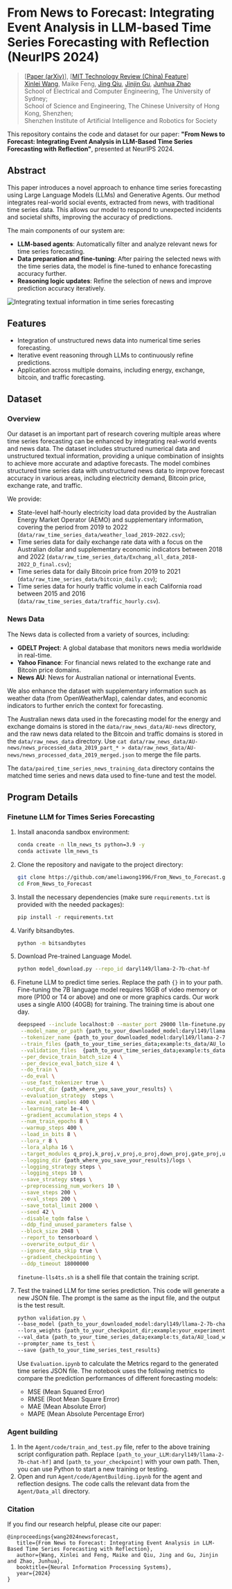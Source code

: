 # From News to Forecast: Integrating Event Analysis in LLM-based Time Series Forecasting with Reflection (NeurIPS 2024)

> [[Paper (arXiv)](https://arxiv.org/abs/2409.17515)], [[MIT Technology Review (China) Feature](https://www.mittrchina.com/news/detail/13878)] <br>
> [Xinlei Wang](https://scholar.google.com/citations?user=BfaMv18AAAAJ&hl=en), Maike Feng, [Jing Qiu](https://scholar.google.com/citations?user=QUclXRoAAAAJ&hl=en), [Jinjin Gu](https://www.jasongt.com/), [Junhua Zhao](https://www.zhaojunhua.org/) <br>
> School of Electrical and Computer Engineering, The University of Sydney; <br>
> School of Science and Engineering, The Chinese University of Hong Kong, Shenzhen; <br>
> Shenzhen Institute of Artificial Intelligence and Robotics for Society <be>


This repository contains the code and dataset for our paper: **"From News to Forecast: Integrating Event Analysis in LLM-Based Time Series Forecasting with Reflection"**, presented at NeurIPS 2024.

## Abstract

This paper introduces a novel approach to enhance time series forecasting using Large Language Models (LLMs) and Generative Agents. Our method integrates real-world social events, extracted from news, with traditional time series data. This allows our model to respond to unexpected incidents and societal shifts, improving the accuracy of predictions.

The main components of our system are:
- **LLM-based agents**: Automatically filter and analyze relevant news for time series forecasting.
- **Data preparation and fine-tuning**: After pairing the selected news with the time series data, the model is fine-tuned to enhance forecasting accuracy further.
- **Reasoning logic updates**: Refine the selection of news and improve prediction accuracy iteratively.

![Integrating textual information in time series forecasting](./img/framework.png)

## Features

- Integration of unstructured news data into numerical time series forecasting.
- Iterative event reasoning through LLMs to continuously refine predictions.
- Application across multiple domains, including energy, exchange, bitcoin, and traffic forecasting.

## Dataset
### Overview

Our dataset is an important part of research covering multiple areas where time series forecasting can be enhanced by integrating real-world events and news data. The dataset includes structured numerical data and unstructured textual information, providing a unique combination of insights to achieve more accurate and adaptive forecasts. The model combines structured time series data with unstructured news data to improve forecast accuracy in various areas, including electricity demand, Bitcoin price, exchange rate, and traffic. 

We provide:

- State-level half-hourly electricity load data provided by the Australian Energy Market Operator (AEMO) and supplementary information, covering the period from 2019 to 2022 (`data/raw_time_series_data/weather_load_2019-2022.csv`);
- Time series data for daily exchange rate data with a focus on the Australian dollar and supplementary economic indicators between 2018 and 2022 (`data/raw_time_series_data/Exchang_all_data_2018-2022_D_final.csv`);
- Time series data for daily Bitcoin price from 2019 to 2021 (`data/raw_time_series_data/bitcoin_daily.csv`);
- Time series data for hourly traffic volume in each California road between 2015 and 2016 (`data/raw_time_series_data/traffic_hourly.csv`).

### News Data

The News data is collected from a variety of sources, including:
- **GDELT Project**: A global database that monitors news media worldwide in real-time.
- **Yahoo Finance**: For financial news related to the exchange rate and Bitcoin price domains.
- **News AU**: News for Australian national or international Events.

We also enhance the dataset with supplementary information such as weather data (from OpenWeatherMap), calendar dates, and economic indicators to further enrich the context for forecasting.

The Australian news data used in the forecasting model for the energy and exchange domains is stored in the `data/raw_news_data/AU-news` directory, and the raw news data related to the Bitcoin and traffic domains is stored in the `data/raw_news_data` directory. Use `cat data/raw_news_data/AU-news/news_processed_data_2019_part_* > data/raw_news_data/AU-news/news_processed_data_2019_merged.json` to merge the file parts.

The `data/paired_time_series_news_training_data` directory contains the matched time series and news data used to fine-tune and test the model.


## Program Details

### Finetune LLM for Times Series Forecasting

1. Install anaconda sandbox environment:
   ```bash
   conda create -n llm_news_ts python=3.9 -y
   conda activate llm_news_ts
   ```

2. Clone the repository and navigate to the project directory:
    ```bash
    git clone https://github.com/ameliawong1996/From_News_to_Forecast.git
    cd From_News_to_Forecast
    ```

3. Install the necessary dependencies (make sure `requirements.txt` is provided with the needed packages):
    ```bash
    pip install -r requirements.txt
    ```

4. Varify bitsandbytes.
   ```bash
   python -m bitsandbytes
   ```

5. Download Pre-trained Language Model.
    ```bash
    python model_download.py --repo_id daryl149/llama-2-7b-chat-hf
    ```

6. Finetune LLM to predict time series. Replace the path `{}` in to your path. Fine-tuning the 7B language model requires 16GB of video memory or more (P100 or T4 or above) and one or more graphics cards. Our work uses a single A100 (40GB) for training. The training time is about one day.
   ```bash
   deepspeed --include localhost:0 --master_port 29000 llm-finetune.py \
    --model_name_or_path {path_to_your_downloaded_model:daryl149/llama-2-7b-chat-hf} \
    --tokenizer_name {path_to_your_downloaded_model:daryl149/llama-2-7b-chat-hf} \
    --train_files {path_to_your_time_series_data;example:ts_data/AU_load_with_News_train.json} \
    --validation_files  {path_to_your_time_series_data;example:ts_data/AU_load_with_News_test.json} \
    --per_device_train_batch_size 4 \
    --per_device_eval_batch_size 4 \
    --do_train \
    --do_eval \
    --use_fast_tokenizer true \
    --output_dir {path_where_you_save_your_results} \
    --evaluation_strategy  steps \
    --max_eval_samples 400 \
    --learning_rate 1e-4 \
    --gradient_accumulation_steps 4 \
    --num_train_epochs 8 \
    --warmup_steps 400 \
    --load_in_bits 8 \
    --lora_r 8 \
    --lora_alpha 16 \
    --target_modules q_proj,k_proj,v_proj,o_proj,down_proj,gate_proj,up_proj \
    --logging_dir {path_where_you_save_your_results}/logs \
    --logging_strategy steps \
    --logging_steps 10 \
    --save_strategy steps \
    --preprocessing_num_workers 10 \
    --save_steps 200 \
    --eval_steps 200 \
    --save_total_limit 2000 \
    --seed 42 \
    --disable_tqdm false \
    --ddp_find_unused_parameters false \
    --block_size 2048 \
    --report_to tensorboard \
    --overwrite_output_dir \
    --ignore_data_skip true \
    --gradient_checkpointing \
    --ddp_timeout 18000000
   ```

   `finetune-lls4ts.sh` is a shell file that contain the training script.

7. Test the trained LLM for time series prediction. This code will generate a new JSON file. The prompt is the same as the input file, and the output is the test result.
   ```bash
   python validation.py \
   --base_model {path_to_your_downloaded_model:daryl149/llama-2-7b-chat-hf} \
   --lora_weights {path_to_your_checkpoint_dir;example:your_experiment/checkpoint-2000} \
   --val_data {path_to_your_time_series_data;example:ts_data/AU_load_with_News_test.json} \
   --prompter_name ts_test \
   --save {path_to_your_time_series_test_results}
   ```
   
   Use `Evaluation.ipynb` to calculate the Metrics regard to the generated time series JSON file. The notebook uses the following metrics to compare the prediction performances of different forecasting models:
      - MSE (Mean Squared Error)
      - RMSE (Root Mean Square Error)
      - MAE (Mean Absolute Error)
      - MAPE (Mean Absolute Percentage Error)

### Agent building

1. In the `Agent/code/train_and_test.py` file, refer to the above training script configuration path. Replace `[path_to_your_LLM:daryl149/llama-2-7b-chat-hf]` and `[path_to_your_checkpoint]` with your own path. Then, you can use Python to start a new training or testing.
2. Open and run `Agent/code/AgentBuilding.ipynb` for the agent and reflection designs. The code calls the relevant data from the `Agent/Data_all` directory.


### Citation

If you find our research helpful, please cite our paper:
```
@inproceedings{wang2024newsforecast,
   title={From News to Forecast: Integrating Event Analysis in LLM-Based Time Series Forecasting with Reflection},
   author={Wang, Xinlei and Feng, Maike and Qiu, Jing and Gu, Jinjin and Zhao, Junhua},
   booktitle={Neural Information Processing Systems},
   year={2024}
}
```

